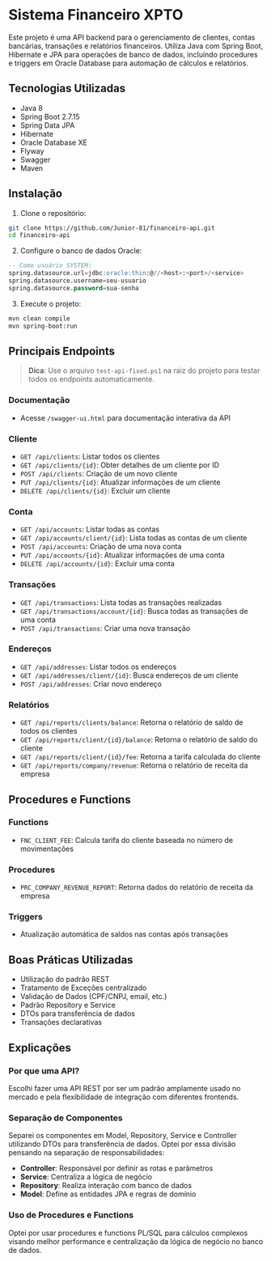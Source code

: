 # Sistema Financeiro XPTO

Este projeto é uma API backend para o gerenciamento de clientes, contas bancárias, transações e relatórios financeiros. Utiliza Java com Spring Boot, Hibernate e JPA para operações de banco de dados, incluindo procedures e triggers em Oracle Database para automação de cálculos e relatórios.

## Tecnologias Utilizadas

- Java 8
- Spring Boot 2.7.15
- Spring Data JPA
- Hibernate
- Oracle Database XE
- Flyway
- Swagger
- Maven

## Instalação

1. Clone o repositório:
```bash
git clone https://github.com/Junior-81/financeiro-api.git
cd financeiro-api
```

2. Configure o banco de dados Oracle:
```sql
-- Como usuário SYSTEM:
spring.datasource.url=jdbc:oracle:thin:@//<host>:<port>/<service>
spring.datasource.username=seu-usuario
spring.datasource.password=sua-senha
```

3. Execute o projeto:
```bash
mvn clean compile
mvn spring-boot:run
```

## Principais Endpoints

> **Dica**: Use o arquivo `test-api-fixed.ps1` na raiz do projeto para testar todos os endpoints automaticamente.

### Documentação
- Acesse `/swagger-ui.html` para documentação interativa da API

### Cliente
- `GET /api/clients`: Listar todos os clientes
- `GET /api/clients/{id}`: Obter detalhes de um cliente por ID
- `POST /api/clients`: Criação de um novo cliente
- `PUT /api/clients/{id}`: Atualizar informações de um cliente
- `DELETE /api/clients/{id}`: Excluir um cliente

### Conta
- `GET /api/accounts`: Listar todas as contas
- `GET /api/accounts/client/{id}`: Lista todas as contas de um cliente
- `POST /api/accounts`: Criação de uma nova conta
- `PUT /api/accounts/{id}`: Atualizar informações de uma conta
- `DELETE /api/accounts/{id}`: Excluir uma conta

### Transações
- `GET /api/transactions`: Lista todas as transações realizadas
- `GET /api/transactions/account/{id}`: Busca todas as transações de uma conta
- `POST /api/transactions`: Criar uma nova transação

### Endereços
- `GET /api/addresses`: Listar todos os endereços
- `GET /api/addresses/client/{id}`: Busca endereços de um cliente
- `POST /api/addresses`: Criar novo endereço

### Relatórios
- `GET /api/reports/clients/balance`: Retorna o relatório de saldo de todos os clientes
- `GET /api/reports/client/{id}/balance`: Retorna o relatório de saldo do cliente
- `GET /api/reports/client/{id}/fee`: Retorna a tarifa calculada do cliente
- `GET /api/reports/company/revenue`: Retorna o relatório de receita da empresa

## Procedures e Functions

### Functions
- `FNC_CLIENT_FEE`: Calcula tarifa do cliente baseada no número de movimentações

### Procedures
- `PRC_COMPANY_REVENUE_REPORT`: Retorna dados do relatório de receita da empresa

### Triggers
- Atualização automática de saldos nas contas após transações

## Boas Práticas Utilizadas

- Utilização do padrão REST
- Tratamento de Exceções centralizado
- Validação de Dados (CPF/CNPJ, email, etc.)
- Padrão Repository e Service
- DTOs para transferência de dados
- Transações declarativas

## Explicações

### Por que uma API?
Escolhi fazer uma API REST por ser um padrão amplamente usado no mercado e pela flexibilidade de integração com diferentes frontends.

### Separação de Componentes
Separei os componentes em Model, Repository, Service e Controller utilizando DTOs para transferência de dados. Optei por essa divisão pensando na separação de responsabilidades:

- **Controller**: Responsável por definir as rotas e parâmetros
- **Service**: Centraliza a lógica de negócio 
- **Repository**: Realiza interação com banco de dados
- **Model**: Define as entidades JPA e regras de domínio

### Uso de Procedures e Functions
Optei por usar procedures e functions PL/SQL para cálculos complexos visando melhor performance e centralização da lógica de negócio no banco de dados.